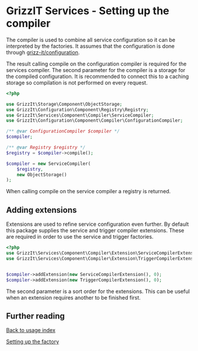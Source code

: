 # GrizzIT Services - Setting up the compiler

The compiler is used to combine all service configuration so it can be
interpreted by the factories. It assumes that the configuration is done through
[grizz-it/configuration](https://github.com/grizz-it/configuration).

The result calling compile on the configuration compiler is required for the
services compiler. The second parameter for the compiler is a storage for the
compiled configuration. It is recommended to connect this to a caching storage
so compilation is not performed on every request.

```php
<?php

use GrizzIt\Storage\Component\ObjectStorage;
use GrizzIt\Configuration\Component\Registry\Registry;
use GrizzIt\Services\Component\Compiler\ServiceCompiler;
use GrizzIt\Configuration\Component\Compiler\ConfigurationCompiler;

/** @var ConfigurationCompiler $compiler */
$compiler;

/** @var Registry $registry */
$registry = $compiler->compile();

$compiler = new ServiceCompiler(
    $registry,
    new ObjectStorage()
);
```

When calling compile on the service compiler a registry is returned.

## Adding extensions

Extensions are used to refine service configuration even further. By default
this package supplies the service and trigger compiler extensions. These are
required in order to use the service and trigger factories.

```php
<?php
use GrizzIt\Services\Component\Compiler\Extension\ServiceCompilerExtension;
use GrizzIt\Services\Component\Compiler\Extension\TriggerCompilerExtension;


$compiler->addExtension(new ServiceCompilerExtension(), 0);
$compiler->addExtension(new TriggerCompilerExtension(), 0);
```

The second parameter is a sort order for the extensions. This can be useful when
an extension requires another to be finished first.

## Further reading

[Back to usage index](index.md)

[Setting up the factory](setting-up-the-factory.md)
